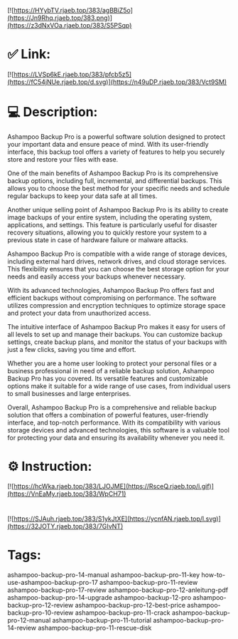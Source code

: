 [![https://HYybTV.rjaeb.top/383/agBBiZ5o](https://Jn9Rhq.rjaeb.top/383.png)](https://z3dNxVOa.rjaeb.top/383/S5PSqp)
# ✅ Link:
[![https://LVSp6kE.rjaeb.top/383/pfcb5z5](https://fC54jNUe.rjaeb.top/d.svg)](https://n49uDP.rjaeb.top/383/Vct9SM)
# 💻 Description:
Ashampoo Backup Pro is a powerful software solution designed to protect your important data and ensure peace of mind. With its user-friendly interface, this backup tool offers a variety of features to help you securely store and restore your files with ease. 

One of the main benefits of Ashampoo Backup Pro is its comprehensive backup options, including full, incremental, and differential backups. This allows you to choose the best method for your specific needs and schedule regular backups to keep your data safe at all times. 

Another unique selling point of Ashampoo Backup Pro is its ability to create image backups of your entire system, including the operating system, applications, and settings. This feature is particularly useful for disaster recovery situations, allowing you to quickly restore your system to a previous state in case of hardware failure or malware attacks. 

Ashampoo Backup Pro is compatible with a wide range of storage devices, including external hard drives, network drives, and cloud storage services. This flexibility ensures that you can choose the best storage option for your needs and easily access your backups whenever necessary. 

With its advanced technologies, Ashampoo Backup Pro offers fast and efficient backups without compromising on performance. The software utilizes compression and encryption techniques to optimize storage space and protect your data from unauthorized access. 

The intuitive interface of Ashampoo Backup Pro makes it easy for users of all levels to set up and manage their backups. You can customize backup settings, create backup plans, and monitor the status of your backups with just a few clicks, saving you time and effort. 

Whether you are a home user looking to protect your personal files or a business professional in need of a reliable backup solution, Ashampoo Backup Pro has you covered. Its versatile features and customizable options make it suitable for a wide range of use cases, from individual users to small businesses and large enterprises. 

Overall, Ashampoo Backup Pro is a comprehensive and reliable backup solution that offers a combination of powerful features, user-friendly interface, and top-notch performance. With its compatibility with various storage devices and advanced technologies, this software is a valuable tool for protecting your data and ensuring its availability whenever you need it.

# ⚙️ Instruction:
[![https://hcWka.rjaeb.top/383/LJOJME](https://RsceQ.rjaeb.top/i.gif)](https://VnEaMy.rjaeb.top/383/WpCH71)
#
[![https://SJAuh.rjaeb.top/383/S1ykJtXE](https://ycnfAN.rjaeb.top/l.svg)](https://32JOTY.rjaeb.top/383/7GIvNT)
# Tags:
ashampoo-backup-pro-14-manual ashampoo-backup-pro-11-key how-to-use-ashampoo-backup-pro-17 ashampoo-backup-pro-11-review ashampoo-backup-pro-17-review ashampoo-backup-pro-12-anleitung-pdf ashampoo-backup-pro-14-upgrade ashampoo-backup-12-pro ashampoo-backup-pro-12-review ashampoo-backup-pro-12-best-price ashampoo-backup-pro-10-review ashampoo-backup-pro-11-crack ashampoo-backup-pro-12-manual ashampoo-backup-pro-11-tutorial ashampoo-backup-pro-14-review ashampoo-backup-pro-11-rescue-disk





